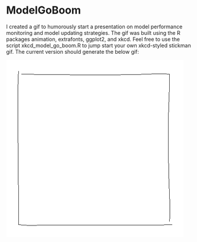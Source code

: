 ModelGoBoom
=============================

I created a gif to humorously start a presentation on model performance monitoring and model updating strategies. The gif was built using the R packages animation, extrafonts, ggplot2, and xkcd. Feel free to use the script xkcd_model_go_boom.R to jump start your own xkcd-styled stickman gif. The current version should generate the below gif:

![alt text](https://github.com/ChrisDienes/ModelGoBoom/blob/master/model_go_boom.gif "What not to do.")
